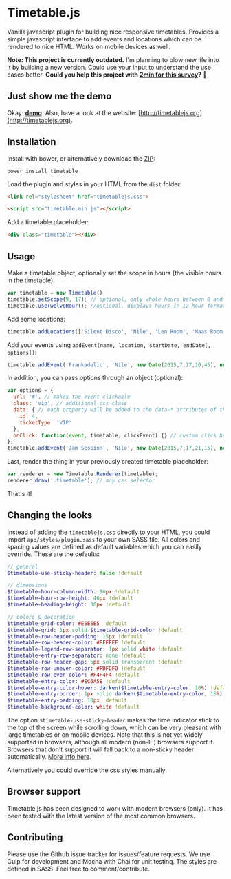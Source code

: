 # Timetable.js
Vanilla javascript plugin for building nice responsive timetables. Provides a simple javascript interface to add events and locations which can be rendered to nice HTML. Works on mobile devices as well.

**Note: This project is currently outdated.**
I'm planning to blow new life into it by building a new version. Could use your input to understand the use cases better. **Could you help this project with [2min for this survey](https://i9xod19i5wu.typeform.com/to/oGijDc9H)?** 🙏

## Just show me the demo
Okay: [**demo**](http://timetablejs.grible.co). Also, have a look at the website: [http://timetablejs.org](http://timetablejs.org).

## Installation
Install with bower, or alternatively download the [ZIP](https://github.com/Grible/timetable.js/archive/master.zip):

```
bower install timetable
```

Load the plugin and styles in your HTML from the `dist` folder:
```html
<link rel="stylesheet" href="timetablejs.css">

<script src="timetable.min.js"></script>
```
Add a timetable placeholder:
```html
<div class="timetable"></div>
```

## Usage
Make a timetable object, optionally set the scope in hours (the visible hours in the timetable):
```javascript
var timetable = new Timetable();
timetable.setScope(9, 17); // optional, only whole hours between 0 and 23
timetable.useTwelveHour(); //optional, displays hours in 12 hour format (1:00PM)
```
Add some locations:
```javascript
timetable.addLocations(['Silent Disco', 'Nile', 'Len Room', 'Maas Room']);
```
Add your events using `addEvent(name, location, startDate, endDate[, options])`:
```javascript
timetable.addEvent('Frankadelic', 'Nile', new Date(2015,7,17,10,45), new Date(2015,7,17,12,30));
```

In addition, you can pass options through an object (optional):
```javascript
var options = {
  url: '#', // makes the event clickable
  class: 'vip', // additional css class
  data: { // each property will be added to the data-* attributes of the DOM node for this event
    id: 4,
    ticketType: 'VIP'
  },
  onClick: function(event, timetable, clickEvent) {} // custom click handler, which is passed the event object and full timetable as context  
};
timetable.addEvent('Jam Session', 'Nile', new Date(2015,7,17,21,15), new Date(2015,7,17,23,30), options);
 ```

Last, render the thing in your previously created timetable placeholder:
```javascript
var renderer = new Timetable.Renderer(timetable);
renderer.draw('.timetable'); // any css selector
```
That's it!

## Changing the looks
Instead of adding the `timetablejs.css` directly to your HTML, you could import `app/styles/plugin.sass` to your own SASS file. All colors and spacing values are defined as default variables which you can easily override. These are the defaults:
```sass
// general
$timetable-use-sticky-header: false !default

// dimensions
$timetable-hour-column-width: 96px !default
$timetable-hour-row-height: 46px !default
$timetable-heading-height: 30px !default

// colors & decoration
$timetable-grid-color: #E5E5E5 !default
$timetable-grid: 1px solid $timetable-grid-color !default
$timetable-row-header-padding: 15px !default
$timetable-row-header-color: #EFEFEF !default
$timetable-legend-row-separator: 1px solid white !default
$timetable-entry-row-separator: none !default
$timetable-row-header-gap: 5px solid transparent !default
$timetable-row-uneven-color: #FDFDFD !default
$timetable-row-even-color: #F4F4F4 !default
$timetable-entry-color: #EC6A5E !default
$timetable-entry-color-hover: darken($timetable-entry-color, 10%) !default
$timetable-entry-border: 1px solid darken($timetable-entry-color, 15%) !default
$timetable-entry-padding: 10px !default
$timetable-background-color: white !default
```

The option `$timetable-use-sticky-header` makes the time indicator stick to the top of the screen while scrolling down, which can be very pleasant with large timetables or on mobile devices. Note that this is not yet widely supported in browsers, although all modern (non-IE) browsers support it. Browsers that don't support it will fall back to a non-sticky header automatically. [More info here](https://caniuse.com/#feat=css-sticky). 

Alternatively you could override the css styles manually.

## Browser support
Timetable.js has been designed to work with modern browsers (only). It has been tested with the latest version of the most common browsers.

## Contributing
Please use the Github issue tracker for issues/feature requests. We use Gulp for development and Mocha with Chai for unit testing. The styles are defined in SASS. Feel free to comment/contribute.
